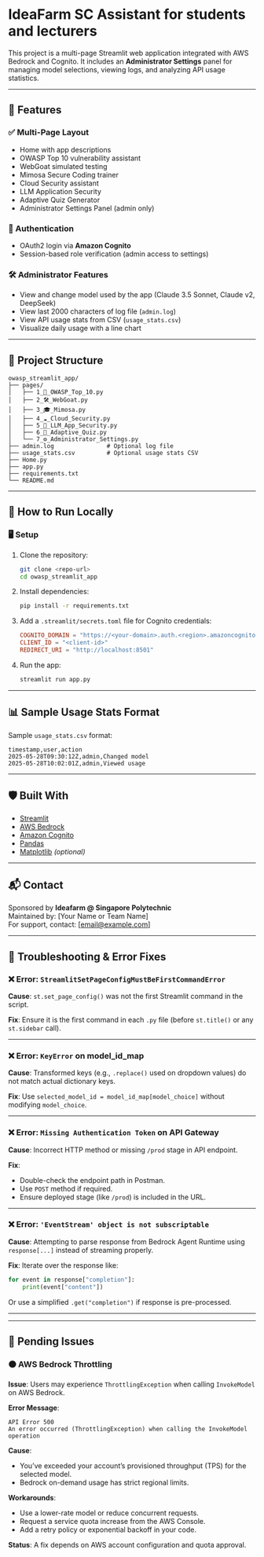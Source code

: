 # IdeaFarm SC Assistant for students and lecturers

This project is a multi-page Streamlit web application integrated with AWS Bedrock and Cognito. It includes an **Administrator Settings** panel for managing model selections, viewing logs, and analyzing API usage statistics.

---

## 🚀 Features

### ✅ Multi-Page Layout
- Home with app descriptions
- OWASP Top 10 vulnerability assistant
- WebGoat simulated testing
- Mimosa Secure Coding trainer
- Cloud Security assistant
- LLM Application Security
- Adaptive Quiz Generator
- Administrator Settings Panel (admin only)

### 🔐 Authentication
- OAuth2 login via **Amazon Cognito**
- Session-based role verification (admin access to settings)

### 🛠️ Administrator Features
- View and change model used by the app (Claude 3.5 Sonnet, Claude v2, DeepSeek)
- View last 2000 characters of log file (`admin.log`)
- View API usage stats from CSV (`usage_stats.csv`)
- Visualize daily usage with a line chart

---

## 📂 Project Structure

```
owasp_streamlit_app/
├── pages/
│   ├── 1_🔐_OWASP_Top_10.py
│   ├── 2_🛠️_WebGoat.py
│   ├── 3_🎓_Mimosa.py
│   ├── 4_☁️_Cloud_Security.py
│   ├── 5_🤖_LLM_App_Security.py
│   ├── 6_🧠_Adaptive_Quiz.py
│   └── 7_⚙️_Administrator_Settings.py
├── admin.log               # Optional log file
├── usage_stats.csv         # Optional usage stats CSV
├── Home.py
├── app.py
├── requirements.txt
└── README.md
```

---

## 🧪 How to Run Locally

### 🖥️ Setup
1. Clone the repository:
    ```bash
    git clone <repo-url>
    cd owasp_streamlit_app
    ```

2. Install dependencies:
    ```bash
    pip install -r requirements.txt
    ```

3. Add a `.streamlit/secrets.toml` file for Cognito credentials:
    ```toml
    COGNITO_DOMAIN = "https://<your-domain>.auth.<region>.amazoncognito.com"
    CLIENT_ID = "<client-id>"
    REDIRECT_URI = "http://localhost:8501"
    ```

4. Run the app:
    ```bash
    streamlit run app.py
    ```

---

## 📊 Sample Usage Stats Format

Sample `usage_stats.csv` format:
```csv
timestamp,user,action
2025-05-28T09:30:12Z,admin,Changed model
2025-05-28T10:02:01Z,admin,Viewed usage
```

---

## 🛡️ Built With

- [Streamlit](https://streamlit.io/)
- [AWS Bedrock](https://aws.amazon.com/bedrock/)
- [Amazon Cognito](https://aws.amazon.com/cognito/)
- [Pandas](https://pandas.pydata.org/)
- [Matplotlib](https://matplotlib.org/) *(optional)*

---

## 📬 Contact

Sponsored by **Ideafarm @ Singapore Polytechnic**  
Maintained by: [Your Name or Team Name]  
For support, contact: [email@example.com]

---

## 🧯 Troubleshooting & Error Fixes

### ❌ Error: `StreamlitSetPageConfigMustBeFirstCommandError`

**Cause**: `st.set_page_config()` was not the first Streamlit command in the script.

**Fix**: Ensure it is the first command in each `.py` file (before `st.title()` or any `st.sidebar` call).

---

### ❌ Error: `KeyError` on model_id_map

**Cause**: Transformed keys (e.g., `.replace()` used on dropdown values) do not match actual dictionary keys.

**Fix**: Use `selected_model_id = model_id_map[model_choice]` without modifying `model_choice`.

---

### ❌ Error: `Missing Authentication Token` on API Gateway

**Cause**: Incorrect HTTP method or missing `/prod` stage in API endpoint.

**Fix**:
- Double-check the endpoint path in Postman.
- Use `POST` method if required.
- Ensure deployed stage (like `/prod`) is included in the URL.

---

### ❌ Error: `'EventStream' object is not subscriptable`

**Cause**: Attempting to parse response from Bedrock Agent Runtime using `response[...]` instead of streaming properly.

**Fix**: Iterate over the response like:
```python
for event in response["completion"]:
    print(event["content"])
```
Or use a simplified `.get("completion")` if response is pre-processed.

---

---

## 🚧 Pending Issues

### 🟠 AWS Bedrock Throttling

**Issue**: Users may experience `ThrottlingException` when calling `InvokeModel` on AWS Bedrock.

**Error Message**:
```
API Error 500
An error occurred (ThrottlingException) when calling the InvokeModel operation
```

**Cause**:
- You’ve exceeded your account’s provisioned throughput (TPS) for the selected model.
- Bedrock on-demand usage has strict regional limits.

**Workarounds**:
- Use a lower-rate model or reduce concurrent requests.
- Request a service quota increase from the AWS Console.
- Add a retry policy or exponential backoff in your code.

**Status**: A fix depends on AWS account configuration and quota approval.